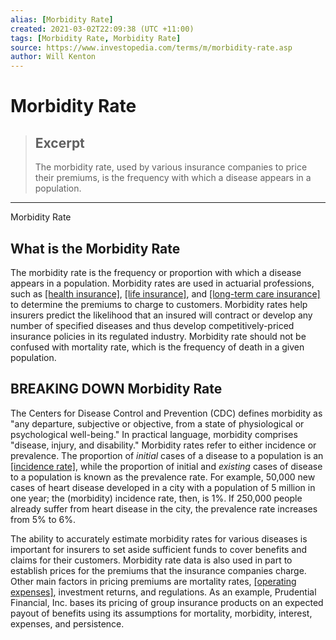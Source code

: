 ```yaml
---
alias: [Morbidity Rate]
created: 2021-03-02T22:09:38 (UTC +11:00)
tags: [Morbidity Rate, Morbidity Rate]
source: https://www.investopedia.com/terms/m/morbidity-rate.asp
author: Will Kenton
---
```


# Morbidity Rate

> ## Excerpt
> The morbidity rate, used by various insurance companies to price their premiums, is the frequency with which a disease appears in a population.

---

Morbidity Rate
## What is the Morbidity Rate

The morbidity rate is the frequency or proportion with which a disease appears in a population. Morbidity rates are used in actuarial professions, such as [[health insurance]](https://www.investopedia.com/terms/h/healthinsurance.asp), [[life insurance]](https://www.investopedia.com/terms/l/lifeinsurance.asp), and [[long-term care insurance]](https://www.investopedia.com/terms/l/ltcinsurance.asp) to determine the premiums to charge to customers. Morbidity rates help insurers predict the likelihood that an insured will contract or develop any number of specified diseases and thus develop competitively-priced insurance policies in its regulated industry. Morbidity rate should not be confused with mortality rate, which is the frequency of death in a given population.

## BREAKING DOWN Morbidity Rate

The Centers for Disease Control and Prevention (CDC) defines morbidity as "any departure, subjective or objective, from a state of physiological or psychological well-being." In practical language, morbidity comprises "disease, injury, and disability." Morbidity rates refer to either incidence or prevalence. The proportion of _initial_ cases of a disease to a population is an [[incidence rate]](https://www.investopedia.com/terms/i/incidence-rate.asp), while the proportion of initial and _existing_ cases of disease to a population is known as the prevalence rate. For example, 50,000 new cases of heart disease developed in a city with a population of 5 million in one year; the (morbidity) incidence rate, then, is 1%. If 250,000 people already suffer from heart disease in the city, the prevalence rate increases from 5% to 6%.

The ability to accurately estimate morbidity rates for various diseases is important for insurers to set aside sufficient funds to cover benefits and claims for their customers. Morbidity rate data is also used in part to establish prices for the premiums that the insurance companies charge. Other main factors in pricing premiums are mortality rates, [[operating expenses]](https://www.investopedia.com/terms/o/operating_expense.asp), investment returns, and regulations. As an example, Prudential Financial, Inc. bases its pricing of group insurance products on an expected payout of benefits using its assumptions for mortality, morbidity, interest, expenses, and persistence.
